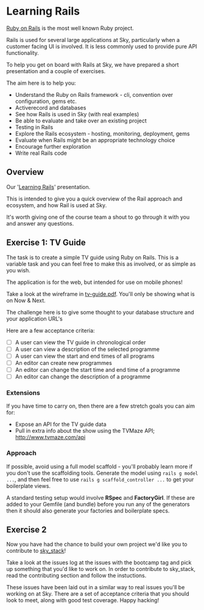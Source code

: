 # Learning Rails

[Ruby on Rails](http://www.rubyonrails.org) is the most well known Ruby project.

Rails is used for several large applications at Sky, particularly when a customer facing UI is involved. It is less commonly used to provide pure API functionality.

To help you get on board with Rails at Sky, we have prepared a short presentation and a couple of exercises.

The aim here is to help you:

* Understand the Ruby on Rails framework - cli, convention over configuration, gems etc.
* Activerecord and databases
* See how Rails is used in Sky (with real examples)
* Be able to evaluate and take over an existing project
* Testing in Rails
* Explore the Rails ecosystem - hosting, monitoring, deployment, gems
* Evaluate when Rails might be an appropriate technology choice
* Encourage further exploration
* Write real Rails code

## Overview

Our '[Learning Rails](http://slides.com/dtt101/learning-rails)' presentation.

This is intended to give you a quick overview of the Rail approach and ecosystem, and how Rail is used at Sky.

It's worth giving one of the course team a shout to go through it with you and answer any questions.

## Exercise 1: TV Guide

The task is to create a simple TV guide using Ruby on Rails. This is a variable task and you can feel free to make this as involved, or as simple as you wish.

The application is for the web, but intended for use on mobile phones!

Take a look at the wireframe in [tv-guide.pdf](https://github.com/sky-uk/ruby-bootcamp/blob/learn-rails/exercises/rails/tv-guide.pdf). You'll only be showing what is on Now & Next.

The challenge here is to give some thought to your database structure and your application URL's

Here are a few acceptance criteria:

 - [ ] A user can view the TV guide in chronological order
 - [ ] A user can view a description of the selected programme
 - [ ] A user can view the start and end times of all programs
 - [ ] An editor can create new programmes
 - [ ] An editor can change the start time and end time of a programme
 - [ ] An editor can change the description of a programme
 
### Extensions

If you have time to carry on, then there are a few stretch goals you can aim for:

* Expose an API for the TV guide data
* Pull in extra info about the show using the TVMaze API; http://www.tvmaze.com/api
 
### Approach

If possible, avoid using a full model scaffold - you'll probably learn more if you don't use the scaffolding tools. Generate the model using `rails g model ...`, and then feel free to use `rails g scaffold_controller ...` to get your boilerplate views.

A standard testing setup would involve **RSpec** and **FactoryGirl**. If these are added to your Gemfile (and bundle) before you run any of the generators then it should also generate your factories and boilerplate specs.

## Exercise 2

Now you have had the chance to build your own project we'd like you to contribute to [sky_stack](https://github.com/sky-uk/sky_stack)!

Take a look at the issues log at the issues with the bootcamp tag and pick up something that you'd like to work on. In order to contribute to sky_stack, read the contributing section and follow the instuctions.

These issues have been laid out in a similar way to real issues you'll be working on at Sky. There are a set of acceptance criteria that you should look to meet, along with good test coverage. Happy hacking!
